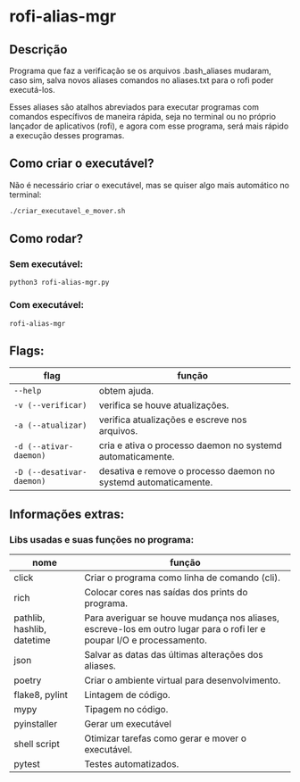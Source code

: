 # rofi-alias-mgr

## Descrição
Programa que faz a verificação se os arquivos .bash_aliases mudaram, caso sim, salva novos aliases comandos no aliases.txt para o rofi poder executá-los.

Esses aliases são atalhos abreviados para executar programas com comandos específivos de maneira rápida, seja no terminal ou no próprio lançador de aplicativos (rofi), e agora com esse programa, será mais rápido a execução desses programas.

## Como criar o executável?
Não é necessário criar o executável, mas se quiser algo mais automático no terminal:
```bash
./criar_executavel_e_mover.sh
```

## Como rodar?
### Sem executável:
`python3 rofi-alias-mgr.py`
### Com executável:
`rofi-alias-mgr`

## Flags:
flag | função
--- | ---
`--help` | obtem ajuda.
`-v (--verificar)` | verifica se houve atualizações.
`-a (--atualizar)` | verifica atualizações e escreve nos arquivos.
`-d (--ativar-daemon)` | cria e ativa o processo daemon no systemd automaticamente.
`-D (--desativar-daemon)` | desativa e remove o processo daemon no systemd automaticamente.

## Informações extras:
### Libs usadas e suas funções no programa:

nome | função
--- | ---
click | Criar o programa como linha de comando (cli).
rich | Colocar cores nas saídas dos prints do programa.
pathlib, hashlib, datetime | Para averiguar se houve mudança nos aliases, escreve-los em outro lugar para o rofi ler e poupar I/O e processamento.
json | Salvar as datas das últimas alterações dos aliases.
poetry | Criar o ambiente virtual para desenvolvimento.
flake8, pylint | Lintagem de código.
mypy | Tipagem no código.
pyinstaller | Gerar um executável
shell script | Otimizar tarefas como gerar e mover o executável.
pytest | Testes automatizados.


